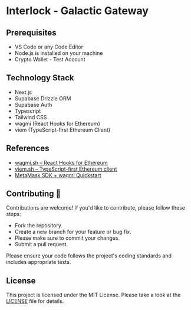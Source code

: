 # Interlock - Galactic Gateway


## Prerequisites

- VS Code or any Code Editor
- Node.js is installed on your machine
- Crypto Wallet - Test Account

## Technology Stack

- Next.js
- Supabase Drizzle ORM
- Supabase Auth
- Typescript
- Tailwind CSS
- wagmi (React Hooks for Ethereum)
- viem (TypeScript-first Ethereum Client)

## References

- [wagmi.sh – React Hooks for Ethereum](https://wagmi.sh)
- [viem.sh – TypeScript-first Ethereum client](https://viem.sh)
- [MetaMask SDK + wagmi Quickstart](https://docs.metamask.io/sdk/quickstart/javascript-wagmi)

## Contributing 🤝

Contributions are welcome! If you'd like to contribute, please follow these steps:
- Fork the repository.
- Create a new branch for your feature or bug fix.
- Please make sure to commit your changes.
- Submit a pull request.

Please ensure your code follows the project's coding standards and includes appropriate tests.


## License

This project is licensed under the MIT License. Please take a look at the [LICENSE](LICENSE) file for details.
